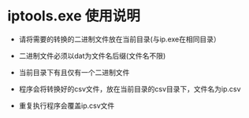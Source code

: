 # iptools.exe 使用说明

 - 请将需要的转换的二进制文件放在当前目录(与ip.exe在相同目录）

 - 二进制文件必须以dat为文件名后缀(文件名不限)

 - 当前目录下有且仅有一个二进制文件

 - 程序会将转换好的csv文件，放在当前目录的csv目录下，文件名为ip.csv

 - 重复执行程序会覆盖ip.csv文件